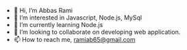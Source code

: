 - 👋 Hi, I’m Abbas Rami
- 👀 I’m interested in Javascript, Node.js, MySql
- 🌱 I’m currently learning Node.js
- 💞️ I’m looking to collaborate on developing web application.
- 📫 How to reach me, ramiab65@gmail.com

<!---
Abbasrami/Abbasrami is a ✨ special ✨ repository because its `README.md` (this file) appears on your GitHub profile.
You can click the Preview link to take a look at your changes.
--->

